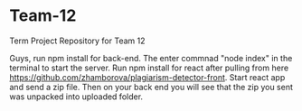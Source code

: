 # Team-12
Term Project Repository for Team 12

Guys, run npm install for back-end. The enter commnad "node index" in the terminal to start the server.
Run npm install for react after pulling from here https://github.com/zhamborova/plagiarism-detector-front. Start react app and send a zip file.
Then on your back end you will see that the zip you sent was unpacked into uploaded folder.
